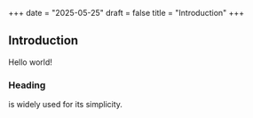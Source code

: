 +++
date = "2025-05-25"
draft = false
title = "Introduction"
+++

## Introduction

Hello world!

### Heading

 is widely used for its simplicity.